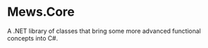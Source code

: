 Mews.Core
=========

A .NET library of classes that bring some more advanced functional concepts into C#.
